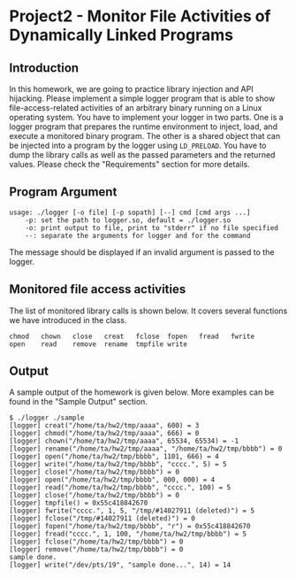 # Project2 - Monitor File Activities of Dynamically Linked Programs

## Introduction
In this homework, we are going to practice library injection and API hijacking. Please implement a simple logger program that is able to show file-access-related activities of an arbitrary binary running on a Linux operating system. You have to implement your logger in two parts. One is a logger program that prepares the runtime environment to inject, load, and execute a monitored binary program. The other is a shared object that can be injected into a program by the logger using ```LD_PRELOAD```. You have to dump the library calls as well as the passed parameters and the returned values. Please check the "Requirements" section for more details.

## Program Argument
```
usage: ./logger [-o file] [-p sopath] [--] cmd [cmd args ...]
    -p: set the path to logger.so, default = ./logger.so
    -o: print output to file, print to "stderr" if no file specified
    --: separate the arguments for logger and for the command
```
The message should be displayed if an invalid argument is passed to the logger.

## Monitored file access activities
The list of monitored library calls is shown below. It covers several functions we have introduced in the class.
```
chmod   chown   close   creat   fclose  fopen   fread   fwrite
open    read    remove  rename  tmpfile write
```

## Output
A sample output of the homework is given below. More examples can be found in the "Sample Output" section.
```
$ ./logger ./sample
[logger] creat("/home/ta/hw2/tmp/aaaa", 600) = 3
[logger] chmod("/home/ta/hw2/tmp/aaaa", 666) = 0
[logger] chown("/home/ta/hw2/tmp/aaaa", 65534, 65534) = -1
[logger] rename("/home/ta/hw2/tmp/aaaa", "/home/ta/hw2/tmp/bbbb") = 0
[logger] open("/home/ta/hw2/tmp/bbbb", 1101, 666) = 4
[logger] write("/home/ta/hw2/tmp/bbbb", "cccc.", 5) = 5
[logger] close("/home/ta/hw2/tmp/bbbb") = 0
[logger] open("/home/ta/hw2/tmp/bbbb", 000, 000) = 4
[logger] read("/home/ta/hw2/tmp/bbbb", "cccc.", 100) = 5
[logger] close("/home/ta/hw2/tmp/bbbb") = 0
[logger] tmpfile() = 0x55c418842670
[logger] fwrite("cccc.", 1, 5, "/tmp/#14027911 (deleted)") = 5
[logger] fclose("/tmp/#14027911 (deleted)") = 0
[logger] fopen("/home/ta/hw2/tmp/bbbb", "r") = 0x55c418842670
[logger] fread("cccc.", 1, 100, "/home/ta/hw2/tmp/bbbb") = 5
[logger] fclose("/home/ta/hw2/tmp/bbbb") = 0
[logger] remove("/home/ta/hw2/tmp/bbbb") = 0
sample done.
[logger] write("/dev/pts/19", "sample done...", 14) = 14
```
